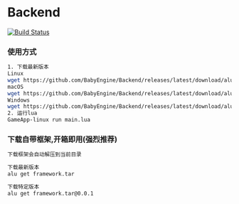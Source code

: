 # Backend

[![Build Status](https://travis-ci.org/BabyEngine/Backend.svg?branch=master)](https://travis-ci.org/BabyEngine/Backend)

### 使用方式
```bash
1. 下载最新版本
Linux
wget https://github.com/BabyEngine/Backend/releases/latest/download/alu-linux -O alu
macOS
wget https://github.com/BabyEngine/Backend/releases/latest/download/alu-osx -O alu
Windows
wget https://github.com/BabyEngine/Backend/releases/latest/download/alu-windows.exe -O alu
2. 运行lua
GameApp-linux run main.lua
```

### 下载自带框架,开箱即用(强烈推荐)
```bash
下载框架会自动解压到当前目录

下载最新版本
alu get framework.tar

下载特定版本
alu get framework.tar@0.0.1

```

